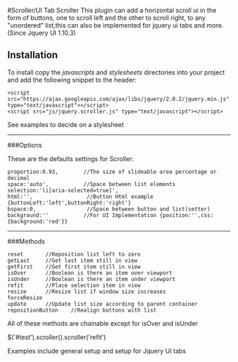 #Scroller/UI Tab Scroller
This plugin can add a horizontal scroll ui in the form of buttons, one to scroll left and the other to scroll right, to any "unordered" list,this can also be implemented for jquery ui tabs and more.(Since Jquery UI 1.10.3)

## Installation

To install copy the *javascripts* and *stylesheets* directories into your project and add the following snippet to the header:

    <script src="https://ajax.googleapis.com/ajax/libs/jquery/2.0.2/jquery.min.js" type="text/javascript"></script>
    <script src="js/jquery.scroller.js" type="text/javascript"></script>

See examples to decide on a stylesheet
    
***
###Options

These are the defaults settings for Scroller:

    proportion:0.93,        //The size of slideable area percentage or decimal
    space:'auto',           //Space between list elements 
    selection:'li[aria-selected=true]',
    html:'',                 //Button Html example {buttonLeft:'left',buttonRight:'right'}
    bspace:0,                //Space between button and list(setter)
    background:''           //For UI Implementation {position:'',css:{background:'red'}}
    
***
###Methods

    reset       //Reposition list left to zero
    getLast     //Get last item still in view
    getFirst    //Get first item still in view
    isOver      //Boolean is there an item over viewport
    isUnder     //Boolean is there an item under viewport
    refit       //Place selection item in view
    resize      //Resize list if window size increases
    forceResize
    update      //Update list size according to parent container
    repositionButton    //Realign buttons with list
    
    

All of these methods are chainable except for isOver and isUnder

$('#test').scroller().scroller('refit')

Examples include general setup and setup for Jquery UI tabs